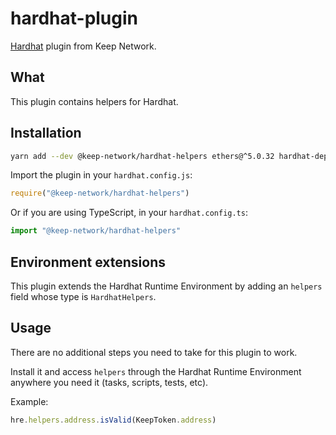 # hardhat-plugin

[Hardhat](https://hardhat.org) plugin from Keep Network.

## What

This plugin contains helpers for Hardhat.

## Installation

```bash
yarn add --dev @keep-network/hardhat-helpers ethers@^5.0.32 hardhat-deploy@^0.8.11
```

Import the plugin in your `hardhat.config.js`:

```js
require("@keep-network/hardhat-helpers")
```

Or if you are using TypeScript, in your `hardhat.config.ts`:

```ts
import "@keep-network/hardhat-helpers"
```

## Environment extensions

This plugin extends the Hardhat Runtime Environment by adding an `helpers` field
whose type is `HardhatHelpers`.

## Usage

There are no additional steps you need to take for this plugin to work.

Install it and access `helpers` through the Hardhat Runtime Environment anywhere
you need it (tasks, scripts, tests, etc).

Example:

```js
hre.helpers.address.isValid(KeepToken.address)
```
